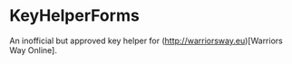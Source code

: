 # KeyHelperForms
An inofficial but approved key helper for (http://warriorsway.eu)[Warriors Way Online].
